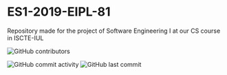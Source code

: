 # ES1-2019-EIPL-81
Repository made for the project of Software Engineering I at our CS course in ISCTE-IUL

![GitHub contributors](https://img.shields.io/github/contributors/vsfba1-iscteiul/ES1-2019-EIPL-81?style=for-the-badge)


![GitHub commit activity](https://img.shields.io/github/commit-activity/w/vsfba1-iscteiul/ES1-2019-EIPL-81)
![GitHub last commit](https://img.shields.io/github/last-commit/vsfba1-iscteiul/ES1-2019-EIPL-81)

